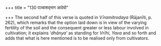 +++
title = "130 पञ्चाशद्भाग आदेयो"

+++
The second half of this verse is quoted in *Vīramitrodaya* (Rājanīti, p.
262), which remarks that the option laid down is in view of the varying
fertility of the soil and the consequent greater or less labour involved
in cultivation; it explains ‘*dhānya*’ as standing for *Vrīhi*, *Yava*
and so forth and adds that what is here mentioned is to be realised only
from cultivators.


